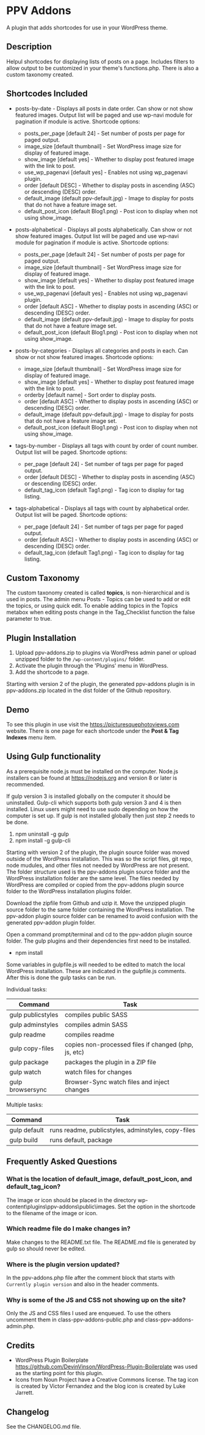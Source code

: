 # PPV Addons #

A plugin that adds shortcodes for use in your WordPress theme.

## Description ##

Helpul shortcodes for displaying lists of posts on a page. Includes filters to allow output to be customized in your theme's functions.php. There is also a custom taxonomy created.

## Shortcodes Included ##

* posts-by-date - Displays all posts in date order. Can show or not show featured images. Output list will be paged and use wp-navi module for pagination if module is active. Shortcode options:
    * posts_per_page [default 24] - Set number of posts per page for paged output.
    * image_size [default thumbnail] - Set WordPress image size for display of featured image.
    * show_image [default yes] - Whether to display post featured image with the link to post.
    * use_wp_pagenavi [default yes] - Enables not using wp_pagenavi plugin.
    * order [default DESC] - Whether to display posts in ascending (ASC) or descending (DESC) order.
    * default_image (default ppv-default.jpg) - Image to display for posts that do not have a feature image set.
    * default_post_icon (default Blog1.png) - Post icon to display when not using show_image.

* posts-alphabetical - Displays all posts alphabetically. Can show or not show featured images. Output list will be paged and use wp-navi module for pagination if module is active. Shortcode options:
    * posts_per_page [default 24] - Set number of posts per page for paged output.
    * image_size [default thumbnail] - Set WordPress image size for display of featured image.
    * show_image [default yes] - Whether to display post featured image with the link to post.
    * use_wp_pagenavi [default yes] - Enables not using wp_pagenavi plugin.
    * order [default ASC] - Whether to display posts in ascending (ASC) or descending (DESC) order.
    * default_image (default ppv-default.jpg) - Image to display for posts that do not have a feature image set.
    * default_post_icon (default Blog1.png) - Post icon to display when not using show_image.

* posts-by-categories - Displays all categories and posts in each. Can show or not show featured images. Shortcode options:
    * image_size [default thumbnail] - Set WordPress image size for display of featured image.
    * show_image [default yes] - Whether to display post featured image with the link to post.
    * orderby [default name] - Sort order to display posts.
    * order [default ASC] - Whether to display posts in ascending (ASC) or descending (DESC) order.
    * default_image (default ppv-default.jpg) - Image to display for posts that do not have a feature image set.
    * default_post_icon (default Blog1.png) - Post icon to display when not using show_image.

* tags-by-number - Displays all tags with count by order of count number. Output list will be paged. Shortcode options:
    * per_page [default 24] - Set number of tags per page for paged output.
    * order [default DESC] - Whether to display posts in ascending (ASC) or descending (DESC) order.
    * default_tag_icon (default Tag1.png) - Tag icon to display for tag listing.

* tags-alphabetical - Displays all tags with count by alphabetical order. Output list will be paged. Shortcode options:
    * per_page [default 24] - Set number of tags per page for paged output.
    * order [default ASC] - Whether to display posts in ascending (ASC) or descending (DESC) order.
    * default_tag_icon (default Tag1.png) - Tag icon to display for tag listing.
    
## Custom Taxonomy ##

The custom taxonomy created is called **topics**, is non-hierarchical and is used in posts. The admin menu Posts - Topics can be used to add or edit the topics, or using quick edit. To enable adding topics in the Topics metabox when editing posts change in the Tag_Checklist function the false parameter to true.

## Plugin Installation ##

1. Upload ppv-addons.zip to plugins via WordPress admin panel or upload unzipped folder to the `/wp-content/plugins/` folder.
2. Activate the plugin through the 'Plugins' menu in WordPress.
3. Add the shortcode to a page.

Starting with version 2 of the plugin, the generated ppv-addons plugin is in ppv-addons.zip located in the dist folder of the Github repository.

## Demo ##

To see this plugin in use visit the https://picturesquephotoviews.com website. There is one page for each shortcode under the **Post & Tag Indexes** menu item.

## Using Gulp functionality ##

As a prerequisite node.js must be installed on the computer. Node.js installers can be found at https://nodejs.org and version 8 or later is recommended.

If gulp version 3 is installed globally on the computer it should be uninstalled. Gulp-cli which supports both gulp version 3 and 4 is then installed. Linux users might need to use sudo depending on how the computer is set up. If gulp is not installed globally then just step 2 needs to be done.
1. npm uninstall -g gulp
2. npm install -g gulp-cli

Starting with version 2 of the plugin, the plugin source folder was moved outside of the WordPress installation. This was so the script files, git repo, node mudules, and other files not needed by WordPress are not present. The folder structure used is the ppv-addons plugin source folder and the WordPress installation folder are the same level. The files needed by WordPress are compiled or copied from the ppv-addons plugin source folder to the WordPress installation plugins folder.

Download the zipfile from Github and uzip it. Move the unzipped plugin source folder to the same folder containing the WordPress installation. The ppv-addon plugin source folder can be renamed to avoid confusion with the generated ppv-addon plugin folder.

Open a command prompt/terminal and cd to the ppv-addon plugin source folder. The gulp plugins and their dependencies first need to be installed.
* npm install

Some variables in gulpfile.js will needed to be edited to match the local WordPress installation. These are indicated in the gulpfile.js comments.
After this is done the gulp tasks can be run.

Individual tasks:

Command | Task
--- | ---
gulp publicstyles | compiles public SASS
gulp adminstyles | compiles admin SASS
gulp readme | compiles readme
gulp copy-files | copies non-processed files if changed (php, js, etc)
gulp package | packages the plugin in a ZIP file
gulp watch | watch files for changes
gulp browsersync | Browser-Sync watch files and inject changes

Multiple tasks:

Command | Task
--- | ---
gulp default | runs readme, publicstyles, adminstyles, copy-files
gulp build | runs default, package

## Frequently Asked Questions ##

### What is the location of default_image, default_post_icon, and default_tag_icon? ###

The image or icon should be placed in the directory wp-content\plugins\ppv-addons\public\images. Set the option in the shortcode to the filename of the image or icon.

### Which readme file do I make changes in? ###

Make changes to the README.txt file. The README.md file is generated by gulp so should never be edited.

### Where is the plugin version updated? ###

In the ppv-addons.php file after the comment block that starts with `Currently plugin version` and also in the header comments.

### Why is some of the JS and CSS not showing up on the site? ###

Only the JS and CSS files I used are enqueued. To use the others uncomment them in class-ppv-addons-public.php and class-ppv-addons-admin.php.

## Credits ##

* WordPress Plugin Boilerplate https://github.com/DevinVinson/WordPress-Plugin-Boilerplate was used as the starting point for this plugin.
* Icons from Noun Project have a Creative Commons license. The tag icon is created by Victor Fernandez and the blog icon is created by Luke Jarrett.

## Changelog ##

See the CHANGELOG.md file.

